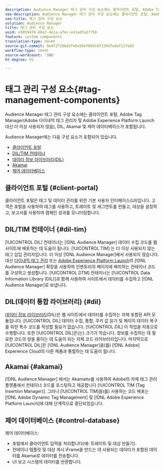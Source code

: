 ```yaml
---
description: Audience Manager 태그 관리 구성 요소에는 클라이언트 포털, Adobe Tag Manager(Adobe 다이내믹 태그 관리자 및 Adobe Experience Platform Launch 대신 더 이상 사용되지 않음), DIL, Akamai 및 제어 데이터베이스가 포함됩니다.
seo-description: Audience Manager 태그 관리 구성 요소에는 클라이언트 포털, Adobe Tag Manager(Adobe 다이내믹 태그 관리자 및 Adobe Experience Platform Launch 대신 더 이상 사용되지 않음), DIL, Akamai 및 제어 데이터베이스가 포함됩니다.
seo-title: 태그 관리 구성 요소
solution: Audience Manager
title: 태그 관리 구성 요소
uuid: e5059478-6ba7-4e1a-afec-e41ad7a27750
feature: system components
translation-type: tm+mt
source-git-commit: 9e4f2f26b83fe6e5b6f669107239d7edaf11fed3
workflow-type: tm+mt
source-wordcount: '386'
ht-degree: 5%

---
```



# 태그 관리 구성 요소{#tag-management-components}

Audience Manager 태그 관리 구성 요소에는 클라이언트 포털, Adobe Tag Manager(Adobe 다이내믹 태그 관리자 및 Adobe Experience Platform Launch 대신 더 이상 사용되지 않음), DIL, Akamai 및 제어 데이터베이스가 포함됩니다.

<!-- 

c_comptag.xml

 -->

Audience Manager에는 다음 구성 요소가 포함되어 있습니다.

* [클라이언트 포털](../../reference/system-components/components-tag-management.md#client-portal)
* [DIL/TIM 컨테이너](../../reference/system-components/components-tag-management.md#dil-tim)
* [데이터 정보 라이브러리(DIL)](../../reference/system-components/components-tag-management.md#dil)
* [Akamai](../../reference/system-components/components-tag-management.md#akamai)
* [제어 데이터베이스](../../reference/system-components/components-tag-management.md#control-database)

## 클라이언트 포털 {#client-portal}

클라이언트 포털은 태그 및 데이터 관리를 위한 기본 사용자 인터페이스(UI)입니다. 고객은 포털을 사용하여 태그를 사용하고, 트레이트 및 세그먼트를 만들고, 대상을 설정하고, 보고서를 사용하여 캠페인 성과를 모니터링합니다.

## DIL/TIM 컨테이너 {#dil-tim}

[!UICONTROL DIL] 컨테이너는 [!DNL Audience Manager] 데이터 수집 코드를 웹 사이트에 배포하는 데 도움이 됩니다. [!UICONTROL TIM] 는 더 이상 사용되지 않는 태그 삽입 관리자입니다. 더 이상 [!DNL Audience Manager]에서 사용되지 않습니다. 대신 [다이내믹 태그 관리](https://docs.adobe.com/content/help/ko-KR/dtm/using/dtm-home.html) 또는 [Adobe Experience Platform Launch](https://docs.adobelaunch.com/extension-reference/web/adobe-audience-manager-extension)의 [!DNL Audience Manager] 확장을 사용하여 인벤토리의 페이지에 배치하는 컨테이너 코드를 구성하고 생성합니다. [!UICONTROL DTM] 컨테이너는 [!UICONTROL Data Information Library (DIL)]과 함께 사용하여 사이트에서 데이터를 수집하고 [!DNL Audience Manager]로 보냅니다.

## DIL(데이터 통합 라이브러리) {#dil}

[데이터 정보 라이브러리](../../dil/dil-overview.md)(DIL)은 웹 사이트에서 데이터를 수집하는 자체 포함된 API 모듈입니다. [!UICONTROL DIL] 데이터 수집, 통합, 쿠키 값 읽기 및 페이지 데이터 복구를 위한 특수 코드를 작성할 필요가 없습니다. [!UICONTROL DIL] 이 작업을 자동으로 수행합니다. 또한 [!UICONTROL DIL]은(는) 크기가 작습니다. 정보를 수집하는 데 필요한 코드의 양을 줄이는 데 도움이 되는 자체 코드 라이브러리입니다. 마지막으로 [!UICONTROL DIL]은 [!DNL Audience Manager]을(를) [!DNL Adobe] Experience Cloud의 다른 제품과 통합하는 데 도움이 됩니다.

## Akamai {#akamai}

[!DNL Audience Manager] 에서는  [](https://www.akamai.com/html/about/index.html) Akamaito를 사용하여 Adobe의 자체 태그 관리 플랫폼에서 컨테이너 코드를 호스팅하고 제공합니다 [!UICONTROL TIM (Tag Insertion Manager)]. 그러나 [!UICONTROL TIM]을(를) 사용하는 코드 배포는 [!DNL Adobe Dynamic Tag Management] 및 [!DNL Adobe Experience Platform Launch]에 대해 단계적으로 중단되었습니다.

## 제어 데이터베이스 {#control-database}

제어 데이터베이스:

* 포털에서 클라이언트 입력을 처리합니다(예: 트레이트 및 대상 만들기).
* 컨테이너 템플릿 및 대상 게시 iFrame을 만드는 데 사용되는 데이터가 포함된 데이터를 Akamai로 데이터를 전송합니다.
* UI 보고 시스템의 데이터를 반환합니다.

